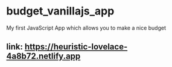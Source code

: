# budget_vanillajs_app
My first JavaScript App which allows you to make a nice budget


## link: https://heuristic-lovelace-4a8b72.netlify.app

